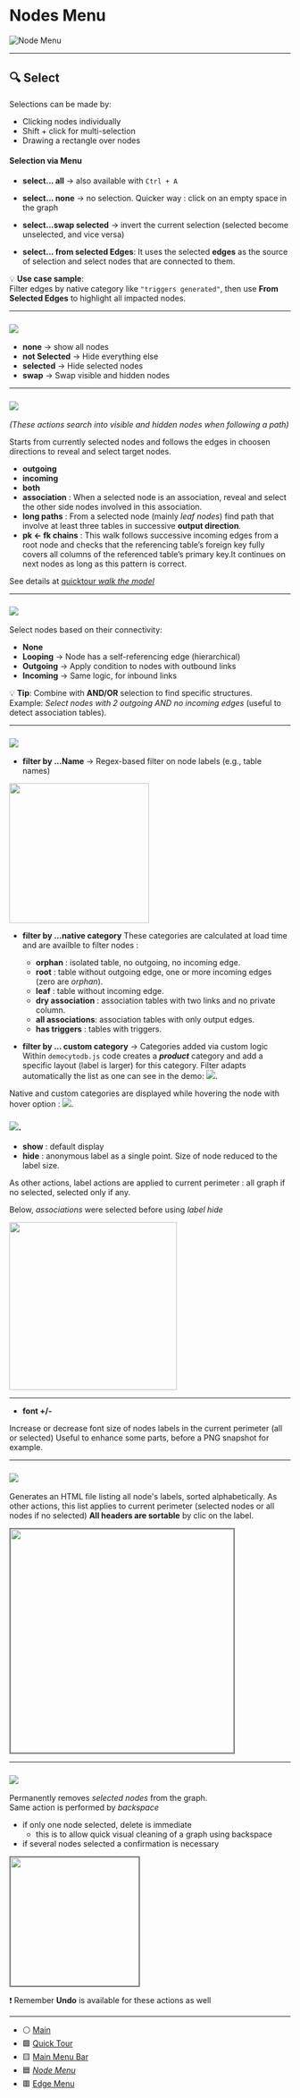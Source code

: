 # Nodes Menu

![Node Menu](./img/nodesMenu.png)

---

## 🔍 Select

Selections can be made by:
- Clicking nodes individually
- Shift + click for multi-selection
- Drawing a rectangle over nodes

#### Selection via Menu

- **select... all** → also available with `Ctrl + A`
- **select... none** → no selection. Quicker way : click on an empty space in the graph
- **select...swap selected** → invert the current selection (selected become unselected, and vice versa)

- **select... from selected Edges**: It uses the selected **edges** as the source of selection and select nodes that are connected to them. 

💡 **Use case sample**:  
Filter edges by native category like `"triggers generated"`, then use **From Selected Edges** to highlight all impacted nodes.

---

### <img src ='./img/hideMenu.png' >

- **none** → show all nodes 
- **not Selected** → Hide everything else
- **selected** → Hide selected nodes
- **swap** → Swap visible and hidden nodes


---

### <img src ='./img/followAndShowMenu.png' >

*(These actions search into visible and hidden nodes when following a path)*

Starts from currently selected nodes and follows the edges in choosen directions to reveal and select target nodes.   
- **outgoing**
- **incoming**
- **both**   
- **association** :  When a selected node is an association, reveal and select the other side nodes involved in this association.
- **long paths** : From a selected node (mainly *leaf nodes*) find path that involve at least three tables in successive **output direction**.
- **pk <- fk chains** : This walk follows successive incoming edges from a root node and checks that the referencing table’s foreign key fully covers all columns of the referenced table’s primary key.It continues on next nodes as long as this pattern is correct.

See details at [quicktour *walk the model* ](quickTour.md#walk-the-model) 

---

### <img src ='./img/degreeMenu.png' >

Select nodes based on their connectivity:

- **None**
- **Looping** → Node has a self-referencing edge (hierarchical)
- **Outgoing** → Apply condition to nodes with outbound links
- **Incoming** → Same logic, for inbound links

💡 **Tip**: Combine with **AND/OR** selection to find specific structures.  
Example: *Select nodes with 2 outgoing AND no incoming edges* (useful to detect association tables).


---

### <img src ='./img/filterByMenu.png' >
- **filter by ...Name** → Regex-based filter on node labels (e.g., table names)
 <img src ='./img/filterByName.png' width= "250px" >


- **filter by ...native category** 
These categories are calculated at load time and are availble to filter nodes : 

  - **orphan** : isolated table, no outgoing, no incoming edge.
  - **root** : table without outgoing edge, one or more incoming edges (zero are *orphan*).
  - **leaf** : table without incoming edge. 
  - **dry association** : association tables with two links and no private column.
  - **all associations**: association tables with only output edges.
  - **has triggers** : tables with triggers.

- **filter by ... custom category** → Categories added via custom logic   
Within `democytodb.js` code creates a ***product*** category and add a specific layout (label is larger) for this category. 
Filter adapts automatically the list as one can see in the demo:
<img src = "./img/customCategory.png">.  

Native and custom categories are displayed while hovering the node with hover option : 
<img src = "./img/nativeAndCustomHover.png">.  


### <img src = "./img/labelNodes.png">.  

- **show** : default display 
- **hide** : anonymous label as a single point. Size of node reduced to the label size. 

As other actions, label actions are applied to current perimeter : all graph if no selected, selected only if any. 

Below, *associations* were selected before using *label hide*

<img src = "./img/labelHide.png" width = 300px>  

---

- **font +/-**

Increase or decrease font size of nodes labels in the current perimeter (all or selected)
Useful to enhance some parts, before a PNG snapshot for example. 


---

### <img src ='./img/listMenu.png' >

Generates an HTML file listing all node's labels, sorted alphabetically.
As other actions, this list applies to current perimeter (selected nodes or all nodes if no selected) 
**All headers are sortable** by clic on the label. 

<img src = "./img/listNodes.png" width = 400px style="border: 2px solid grey;">  


---

### <img src ='./img/deleteMenu.png' >

Permanently removes *selected nodes* from the graph.   
Same action is performed by *backspace*

- if only one node selected, delete is immediate 
  - this is to allow quick visual cleaning of a graph using backspace
- if several nodes selected a confirmation is necessary      
   
 <img src = "./img/deleteNodes.png" width = 230px style="border: 2px solid grey;">   


❗ Remember **Undo** is available for these actions as well

---

- ⚪️ [Main](./main.md)
- 🟩 [Quick Tour](./quickTour.md)  
- 🟨 [Main Menu Bar](./menuBar.md)  
- 🟦 [*Node Menu*](./menuNodesSelectHide.md)  
- 🟥 [Edge Menu](./menuEdgesSelectHide.md)  